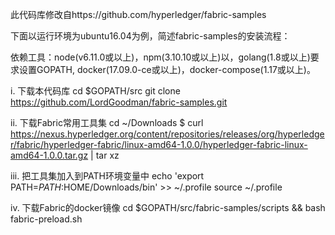此代码库修改自https://github.com/hyperledger/fabric-samples

下面以运行环境为ubuntu16.04为例，简述fabric-samples的安装流程：

依赖工具：node(v6.11.0或以上)，npm(3.10.10或以上)以，golang(1.8或以上)要求设置GOPATH,
         docker(17.09.0-ce或以上)，docker-compose(1.17或以上)。

i.	下载本代码库
cd $GOPATH/src
git clone https://github.com/LordGoodman/fabric-samples.git

ii.	下载Fabric常用工具集
cd ~/Downloads
$ curl https://nexus.hyperledger.org/content/repositories/releases/org/hyperledger/fabric/hyperledger-fabric/linux-amd64-1.0.0/hyperledger-fabric-linux-amd64-1.0.0.tar.gz | tar xz

iii.	把工具集加入到PATH环境变量中
echo 'export PATH=$PATH:$HOME/Downloads/bin' >> ~/.profile
source ~/.profile

iv.	下载Fabric的docker镜像
cd $GOPATH/src/fabric-samples/scripts && bash fabric-preload.sh
